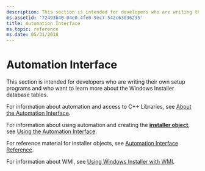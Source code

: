 ```yaml
---
description: This section is intended for developers who are writing their own setup programs and who want to learn more about the Windows Installer database tables.
ms.assetid: '72493b40-04e0-4fe0-9ec7-542c63036235'
title: Automation Interface
ms.topic: reference
ms.date: 05/31/2018
---
```


# Automation Interface

This section is intended for developers who are writing their own setup programs and who want to learn more about the Windows Installer database tables.

For information about automation and access to C++ Libraries, see [About the Automation Interface](about-the-automation-interface.md).

For information about using automation and creating the [**installer object**](installer-object.md), see [Using the Automation Interface](using-the-automation-interface.md).

For reference material for installer objects, see [Automation Interface Reference](automation-interface-reference.md).

For information about WMI, see [Using Windows Installer with WMI](using-windows-installer-with-wmi.md).

 

 



